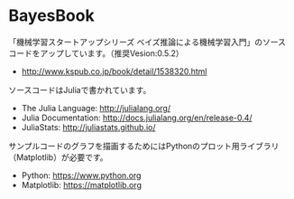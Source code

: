# BayesBook

「機械学習スタートアップシリーズ ベイズ推論による機械学習入門」のソースコードをアップしています。（推奨Vesion:0.5.2）
* http://www.kspub.co.jp/book/detail/1538320.html

ソースコードはJuliaで書かれています。
* The Julia Language: http://julialang.org/
* Julia Documentation: http://docs.julialang.org/en/release-0.4/
* JuliaStats: http://juliastats.github.io/

サンプルコードのグラフを描画するためにはPythonのプロット用ライブラリ（Matplotlib）が必要です。
* Python: https://www.python.org
* Matplotlib: https://matplotlib.org
